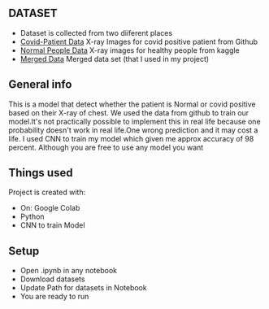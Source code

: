 ## DATASET
* Dataset is collected from two diiferent places 
* [Covid-Patient Data](https://github.com/ieee8023/covid-chestxray-dataset) X-ray Images for covid positive patient from Github
* [Normal People Data](https://www.kaggle.com/paultimothymooney/chest-xray-pneumonia) X-ray images for healthy people from kaggle
* [Merged Data](https://www.kaggle.com/khushwantparihar/covid-detectionxray-images) Merged data set (that I used in my project)

## General info
This is a model that detect whether the patient is Normal or covid positive based on their X-ray of chest. We used the data from github to train our model.It's not practically possible to implement this in real life because one probability doesn't work in real life.One wrong prediction and it may cost a life. I used CNN to train my model which given me approx accuracy of 98 percent. Although you are free to use any model you want 
	
## Things used
Project is created with:
* On: Google Colab
* Python
* CNN to train Model
	
## Setup

* Open .ipynb in any notebook
* Download datasets
* Update Path for datasets in Notebook
* You are ready to run
